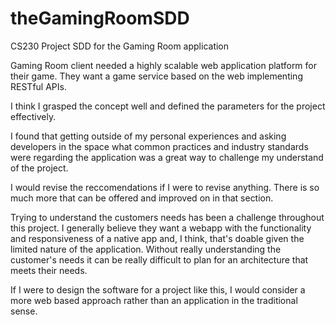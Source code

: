 # theGamingRoomSDD
CS230 Project SDD for the Gaming Room application

Gaming Room client needed a highly scalable web application platform for their game. They want a game service based on the web implementing RESTful APIs.

I think I grasped the concept well and defined the parameters for the project effectively.

I found that getting outside of my personal experiences and asking developers in the space what common practices and industry standards were regarding the
application was a great way to challenge my understand of the project.

I would revise the reccomendations if I were to revise anything. There is so much more that can be offered and improved on in that section.

Trying to understand the customers needs has been a challenge throughout this project. I generally believe they want a webapp with the functionality and 
responsiveness of a native app and, I think, that's doable given the limited nature of the application. Without really understanding the customer's needs
it can be really difficult to plan for an architecture that meets their needs.

If I were to design the software for a project like this, I would consider a more web based approach rather than an application in the traditional sense.

